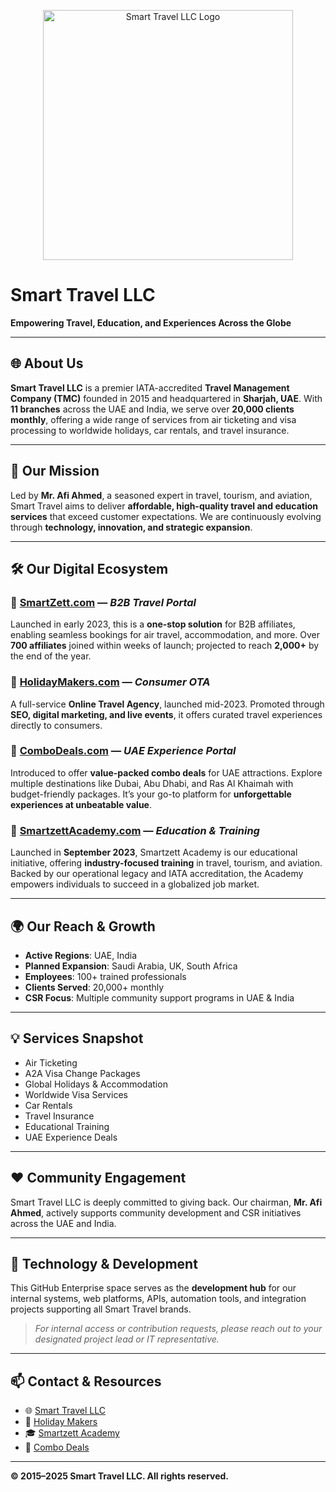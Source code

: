 <p align="center">
  <img src="https://smarttravels.ae/assets/front/img/cf_smart_logo.png" alt="Smart Travel LLC Logo" width="400"/>
</p>

# Smart Travel LLC

**Empowering Travel, Education, and Experiences Across the Globe**

---

## 🌐 About Us

**Smart Travel LLC** is a premier IATA-accredited **Travel Management Company (TMC)** founded in 2015 and headquartered in **Sharjah, UAE**. With **11 branches** across the UAE and India, we serve over **20,000 clients monthly**, offering a wide range of services from air ticketing and visa processing to worldwide holidays, car rentals, and travel insurance.

---

## 🚀 Our Mission

Led by **Mr. Afi Ahmed**, a seasoned expert in travel, tourism, and aviation, Smart Travel aims to deliver **affordable, high-quality travel and education services** that exceed customer expectations. We are continuously evolving through **technology, innovation, and strategic expansion**.

---

## 🛠️ Our Digital Ecosystem

### 🔹 [SmartZett.com](https://www.smartzett.com) — *B2B Travel Portal*
Launched in early 2023, this is a **one-stop solution** for B2B affiliates, enabling seamless bookings for air travel, accommodation, and more. Over **700 affiliates** joined within weeks of launch; projected to reach **2,000+** by the end of the year.

### 🔹 [HolidayMakers.com](https://www.holidaymakers.com) — *Consumer OTA*
A full-service **Online Travel Agency**, launched mid-2023. Promoted through **SEO, digital marketing, and live events**, it offers curated travel experiences directly to consumers.

### 🔹 [ComboDeals.com](https://www.combodeals.com) — *UAE Experience Portal*
Introduced to offer **value-packed combo deals** for UAE attractions. Explore multiple destinations like Dubai, Abu Dhabi, and Ras Al Khaimah with budget-friendly packages. It’s your go-to platform for **unforgettable experiences at unbeatable value**.

### 🔹 [SmartzettAcademy.com](https://www.smartzettacademy.com) — *Education & Training*
Launched in **September 2023**, Smartzett Academy is our educational initiative, offering **industry-focused training** in travel, tourism, and aviation. Backed by our operational legacy and IATA accreditation, the Academy empowers individuals to succeed in a globalized job market.

---

## 🌍 Our Reach & Growth

- **Active Regions**: UAE, India  
- **Planned Expansion**: Saudi Arabia, UK, South Africa  
- **Employees**: 100+ trained professionals  
- **Clients Served**: 20,000+ monthly  
- **CSR Focus**: Multiple community support programs in UAE & India

---

## 💡 Services Snapshot

- Air Ticketing
- A2A Visa Change Packages
- Global Holidays & Accommodation
- Worldwide Visa Services
- Car Rentals
- Travel Insurance
- Educational Training
- UAE Experience Deals

---

## ❤️ Community Engagement

Smart Travel LLC is deeply committed to giving back. Our chairman, **Mr. Afi Ahmed**, actively supports community development and CSR initiatives across the UAE and India.

---

## 🧠 Technology & Development

This GitHub Enterprise space serves as the **development hub** for our internal systems, web platforms, APIs, automation tools, and integration projects supporting all Smart Travel brands.

> *For internal access or contribution requests, please reach out to your designated project lead or IT representative.*

---

## 📫 Contact & Resources

- 🌐 [Smart Travel LLC](https://www.smartzett.com)
- 🧳 [Holiday Makers](https://www.holidaymakers.com)
- 🎓 [Smartzett Academy](https://www.smartzettacademy.com)
- 🎉 [Combo Deals](https://www.combodeals.com)

---

**© 2015–2025 Smart Travel LLC. All rights reserved.**
